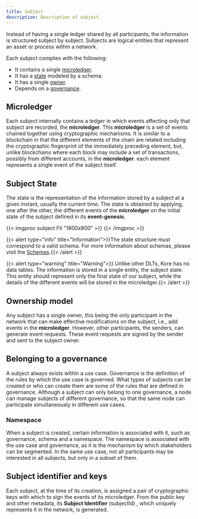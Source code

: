 ```yaml
---
title: Subject
description: Description of subject.
---
```


Instead of having a single ledger shared by all participants, the information is structured subject by subject. Subjects are logical entities that represent an asset or process within a network.

Each subject complies with the following:
- It contains a single [microledger](#microledger).
- It has a [state](#subject-state) modeled by a schema.
- It has a single [owner](#ownership-model).
- Depends on a [governance](#belonging-to-a-governance).

## Microledger
Each subject internally contains a ledger in which events affecting only that subject are recorded, the **microledger**. This **microledger** is a set of events chained together using cryptographic mechanisms. It is similar to a blockchain in that the different elements of the chain are related including the cryptographic fingerprint of the immediately preceding element, but, unlike blockchains where each block may include a set of transactions, possibly from different accounts, in the **microledger**. each element represents a single event of the subject itself.

## Subject State
The state is the representation of the information stored by a subject at a given instant, usually the current time. The state is obtained by applying, one after the other, the different events of the **microledger** on the initial state of the subject defined in its **event-genesis**. 

{{< imgproc subject Fit "1800x800" >}}
{{< /imgproc >}}

{{< alert type="info" title="Information">}}The state structure must correspond to a valid schema. For more information about schemas, please visit the [Schemas](../schema/_index.md).{{< /alert >}}

{{< alert type="warning" title="Warning">}} Unlike other DLTs, Kore has no data tables. The information is stored in a single entity, the subject state. This entity should represent only the final state of our subject, while the details of the different events will be stored in the microledger.{{< /alert >}}


## Ownership model
Any subject has a single owner, this being the only participant in the network that can make effective modifications on the subject, i.e., add events in the **microledger**. However, other participants, the senders, can generate event requests. These event requests are signed by the sender and sent to the subject owner.

## Belonging to a governance
A subject always exists within a use case. Governance is the definition of the rules by which the use case is governed. What types of subjects can be created or who can create them are some of the rules that are defined in governance. Although a subject can only belong to one governance, a node can manage subjects of different governance, so that the same node can participate simultaneously in different use cases.

### Namespace 
When a subject is created, certain information is associated with it, such as governance, schema and a namespace. The namespace is associated with the use case and governance, as it is the mechanism by which stakeholders can be segmented. In the same use case, not all participants may be interested in all subjects, but only in a subset of them.

## Subject identifier and keys
Each subject, at the time of its creation, is assigned a pair of cryptographic keys with which to sign the events of its microledger. From the public key and other metadata, its **Subject Identifier** (subjectId) , which uniquely represents it in the network, is generated.